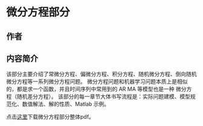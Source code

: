 
# 微分方程部分

## 作者
<!-- * 宋焱燚 (写稿，排版开发)
* 计萍 (写稿，排版开发，绘图)
* 宋云超 (排版开发)
* 杨桂元等老师 (指导) -->

## 内容简介
该部分主要介绍了常微分方程、偏微分方程、积分方程、随机微分方程、倒向随机微分方程等一系列微分方程问题。
微分方程问题和机器学习问题本质上是相似的，都是求一个函数，并且时间序列中常用到的 AR MA 等模型也是一种
微分方程（随机差分方程）。
该部分的每一章节大体书写流程是：实际问题建模、模型规范化、数值解法、解的性质、Matlab 示例。

点击[这里](/texpdf/part-de.pdf)下载微分方程部分整体pdf。